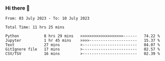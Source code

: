 ### Hi there 👋

<!--
**ututono/ututono** is a ✨ _special_ ✨ repository because its `README.md` (this file) appears on your GitHub profile.

Here are some ideas to get you started:

- 🔭 I’m currently working on ...
- 🌱 I’m currently learning ...
- 👯 I’m looking to collaborate on ...
- 🤔 I’m looking for help with ...
- 💬 Ask me about ...
- 📫 How to reach me: ...
- 😄 Pronouns: ...
- ⚡ Fun fact: ...
-->



<!--START_SECTION:waka-->

```text
From: 03 July 2023 - To: 10 July 2023

Total Time: 11 hrs 25 mins

Python           8 hrs 29 mins   >>>>>>>>>>>>>>>>>>>------   74.22 %
Jupyter          1 hr 45 mins    >>>>---------------------   15.37 %
Text             27 mins         >------------------------   04.07 %
GitIgnore file   17 mins         >------------------------   02.57 %
CSV/TSV          16 mins         >------------------------   02.39 %
```

<!--END_SECTION:waka-->
